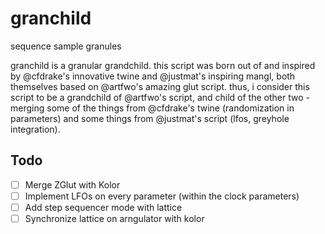 # granchild

sequence sample granules

granchild is a granular grandchild. this script was born out of and inspired by @cfdrake's innovative twine and @justmat's inspiring mangl, both themselves based on @artfwo's amazing glut script. thus, i consider this script to be a grandchild of @artfwo's script, and child of the other two - merging some of the things from @cfdrake's twine (randomization in parameters) and some things from @justmat's script (lfos, greyhole integration).




## Todo

- [ ] Merge ZGlut with Kolor
- [ ] Implement LFOs on every parameter (within the clock parameters)
- [ ] Add step sequencer mode with lattice
- [ ] Synchronize lattice on arngulator with kolor
